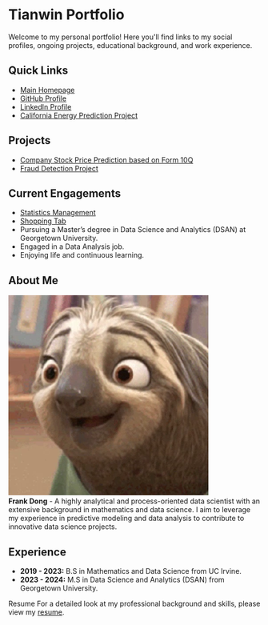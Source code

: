 # Tianwin Portfolio

Welcome to my personal portfolio! Here you'll find links to my social profiles, ongoing projects, educational background, and work experience.

## Quick Links
- [Main Homepage](./index.html)
- [GitHub Profile](https://github.com/tianwin)
- [LinkedIn Profile](https://www.linkedin.com/in/frank-dong-875831232/)
- [California Energy Prediction Project](https://github.com/tianwin/EnergyPredictionCA)

## Projects
- [Company Stock Price Prediction based on Form 10Q](./repositories/dsan-5000-project-Tian-ing/dsan-website/5000-website/_site/index.html)
- [Fraud Detection Project](./repositories/dsan-5000-project-Tian-ing/dsan-website/index.html)

## Current Engagements
- [Statistics Management](https://tianwin.georgetown.domains/stats1/)
- [Shopping Tab](https://tianwin.georgetown.domains/shop/)
- Pursuing a Master’s degree in Data Science and Analytics (DSAN) at Georgetown University.
- Engaged in a Data Analysis job.
- Enjoying life and continuous learning.

## About Me
![Frank's Portrait](./67558253.png)  
**Frank Dong** - A highly analytical and process-oriented data scientist with an extensive background in mathematics and data science. I aim to leverage my experience in predictive modeling and data analysis to contribute to innovative data science projects.

## Experience
- **2019 - 2023:** B.S in Mathematics and Data Science from UC Irvine.
- **2023 - 2024:** M.S in Data Science and Analytics (DSAN) from Georgetown University.

Resume
For a detailed look at my professional background and skills, please view my [resume](./FrankDong.pdf).
